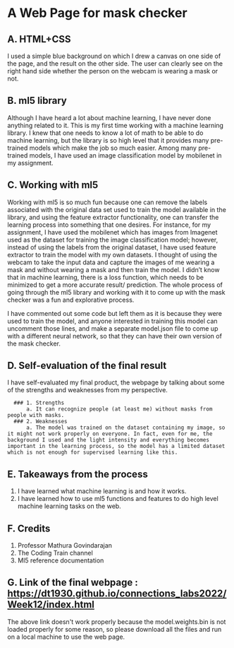 
# A Web Page for mask checker


## A. HTML+CSS
I used a simple blue background on which I drew a canvas on one side of the page, and the result on the other side. The user can clearly see on the right hand side whether the person on the webcam is wearing a mask or not.

## B. ml5 library
Although I have heard a lot about machine learning, I have never done anything related to it. This is my first time working with a machine learning library. I knew that one needs to know a lot of math to be able to do machine learning, but the library is so high level that it provides many pre-trained models which make the job so much easier. Among many pre-trained models, I have used an image classification model by mobilenet in my assignment.

## C. Working with ml5
Working with ml5 is so much fun because one can remove the labels associated with the original data set used to train the model available in the library, and using the feature extractor functionality, one can transfer the learning process into something that one desires. For instance, for my assignment, I have used the mobilenet which has images from Imagenet used as the dataset for training the image classification model; however, instead of using the labels from the original dataset, I have used feature extractor to train the model with my own datasets. I thought of using the webcam to take the input data and capture the images of me wearing a mask and without wearing a mask and then train the model. I didn’t know that in machine learning, there is a loss function, which needs to be minimized to get a more accurate result/ prediction. The whole process of going through the ml5 library and working with it to come up with the mask checker was a fun and explorative process. 

I have commented out some code but left them as it is because they were used to train the model, and anyone interested in training this model can uncomment those lines, and make a separate model.json file to come up with a different neural network, so that they can have their own version of the mask checker.


## D. Self-evaluation of the final result

I have self-evaluated my final product, the webpage by talking about some of the strengths and weaknesses from my perspective.

      ### 1. Strengths
          a. It can recognize people (at least me) without masks from people with masks.
      ### 2. Weaknesses
          a. The model was trained on the dataset containing my image, so it might not work properly on everyone. In fact, even for me, the background I used and the light intensity and everything becomes important in the learning process, so the model has a limited dataset which is not enough for supervised learning like this.
      
      
## E. Takeaways from the process
  
  1. I have learned what machine learning is and how it works.
  2. I have learned how to use ml5 functions and features to do high level machine learning tasks on the web.
  
## F. Credits

  1. Professor Mathura Govindarajan 
  2. The Coding Train channel
  3. Ml5 reference documentation

## G. Link of the final webpage : https://dt1930.github.io/connections_labs2022/Week12/index.html
The above link doesn't work properly because the model.weights.bin is not loaded properly for some reason, so please download all the files and run
on a local machine to use the web page.


